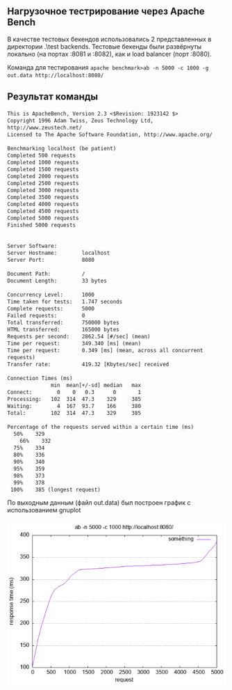 
## Нагрузочное тестрирование через Apache Bench

В качестве тестовых бекендов использовались 2 представленных в директории .\test backends. Тестовые бекенды были развёрнуты локально (на портах :8081 и :8082), как и load balancer (порт :8080). 

Команда для тестирования `apache benchmark>ab -n 5000 -c 1000 -g out.data http://localhost:8080/`

## Результат команды
``` 
This is ApacheBench, Version 2.3 <$Revision: 1923142 $>
Copyright 1996 Adam Twiss, Zeus Technology Ltd, http://www.zeustech.net/
Licensed to The Apache Software Foundation, http://www.apache.org/

Benchmarking localhost (be patient)
Completed 500 requests
Completed 1000 requests
Completed 1500 requests
Completed 2000 requests
Completed 2500 requests
Completed 3000 requests
Completed 3500 requests
Completed 4000 requests
Completed 4500 requests
Completed 5000 requests
Finished 5000 requests


Server Software:
Server Hostname:        localhost
Server Port:            8080

Document Path:          /
Document Length:        33 bytes

Concurrency Level:      1000
Time taken for tests:   1.747 seconds
Complete requests:      5000
Failed requests:        0
Total transferred:      750000 bytes
HTML transferred:       165000 bytes
Requests per second:    2862.54 [#/sec] (mean)
Time per request:       349.340 [ms] (mean)
Time per request:       0.349 [ms] (mean, across all concurrent requests)
Transfer rate:          419.32 [Kbytes/sec] received

Connection Times (ms)
              min  mean[+/-sd] median   max
Connect:        0    0   0.3      0       1
Processing:   102  314  47.3    329     385
Waiting:        4  167  93.7    166     380
Total:        102  314  47.3    329     385

Percentage of the requests served within a certain time (ms)
  50%    329
    66%    332
  75%    334
  80%    336
  90%    340
  95%    359
  98%    373
  99%    378
 100%    385 (longest request)
 ```
 По выходным данным (файл out.data) был построен график с использованием gnuplot
 
![alt text](benchmark.png)